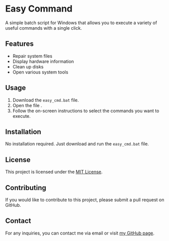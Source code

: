 # Easy Command

A simple batch script for Windows that allows you to execute a variety of useful commands with a single click.

## Features

- Repair system files
- Display hardware information
- Clean up disks
- Open various system tools

## Usage

1. Download the `easy_cmd.bat` file.
2. Open the file .
3. Follow the on-screen instructions to select the commands you want to execute.

## Installation

No installation required. Just download and run the `easy_cmd.bat` file.

## License

This project is licensed under the [MIT License](LICENSE).

## Contributing

If you would like to contribute to this project, please submit a pull request on GitHub.

## Contact

For any inquiries, you can contact me via email or visit [my GitHub page](https://github.com/DevBO7MED).
